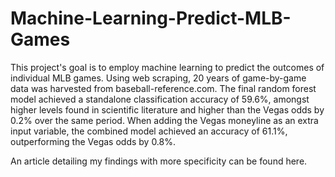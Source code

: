 # Machine-Learning-Predict-MLB-Games

This project's goal is to employ machine learning to predict the outcomes of individual MLB games. Using web scraping, 20 years of game-by-game data was harvested from baseball-reference.com. The final random forest model achieved a standalone classification accuracy of 59.6%, amongst higher levels found in scientific literature and higher than the Vegas odds by 0.2% over the same period. When adding the Vegas moneyline as an extra input variable, the combined model achieved an accuracy of 61.1%, outperforming the Vegas odds by 0.8%.

An article detailing my findings with more specificity can be found here.
